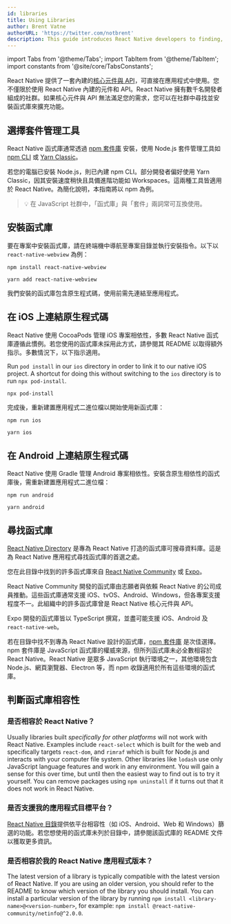 ```yaml
---
id: libraries
title: Using Libraries
author: Brent Vatne
authorURL: 'https://twitter.com/notbrent'
description: This guide introduces React Native developers to finding, installing, and using third-party libraries in their apps.
---
```


import Tabs from '@theme/Tabs'; import TabItem from '@theme/TabItem'; import constants from '@site/core/TabsConstants';

React Native 提供了一套內建的[核心元件與 API](./components-and-apis)，可直接在應用程式中使用。您不僅限於使用 React Native 內建的元件和 API。React Native 擁有數千名開發者組成的社群。如果核心元件與 API 無法滿足您的需求，您可以在社群中尋找並安裝函式庫來擴充功能。

## 選擇套件管理工具

React Native 函式庫通常透過 [npm 套件庫](https://www.npmjs.com/) 安裝，使用 Node.js 套件管理工具如 [npm CLI](https://docs.npmjs.com/cli/npm) 或 [Yarn Classic](https://classic.yarnpkg.com/en/)。

若您的電腦已安裝 Node.js，則已內建 npm CLI。部分開發者偏好使用 Yarn Classic，因其安裝速度稍快且具備進階功能如 Workspaces。這兩種工具皆適用於 React Native。為簡化說明，本指南將以 npm 為例。

> 💡 在 JavaScript 社群中，「函式庫」與「套件」兩詞常可互換使用。

## 安裝函式庫

要在專案中安裝函式庫，請在終端機中導航至專案目錄並執行安裝指令。以下以 `react-native-webview` 為例：

<Tabs groupId="package-manager" queryString defaultValue={constants.defaultPackageManager} values={constants.packageManagers}>
<TabItem value="npm">

```shell
npm install react-native-webview
```

</TabItem>
<TabItem value="yarn">

```shell
yarn add react-native-webview
```

</TabItem>
</Tabs>

我們安裝的函式庫包含原生程式碼，使用前需先連結至應用程式。

## 在 iOS 上連結原生程式碼

React Native 使用 CocoaPods 管理 iOS 專案相依性，多數 React Native 函式庫遵循此慣例。若您使用的函式庫未採用此方式，請參閱其 README 以取得額外指示。多數情況下，以下指示適用。

Run `pod install` in our `ios` directory in order to link it to our native iOS project. A shortcut for doing this without switching to the `ios` directory is to run `npx pod-install`.

```bash
npx pod-install
```

完成後，重新建置應用程式二進位檔以開始使用新函式庫：

<Tabs groupId="package-manager" queryString defaultValue={constants.defaultPackageManager} values={constants.packageManagers}>
<TabItem value="npm">

```shell
npm run ios
```

</TabItem>
<TabItem value="yarn">

```shell
yarn ios
```

</TabItem>
</Tabs>

## 在 Android 上連結原生程式碼

React Native 使用 Gradle 管理 Android 專案相依性。安裝含原生相依性的函式庫後，需重新建置應用程式二進位檔：

<Tabs groupId="package-manager" queryString defaultValue={constants.defaultPackageManager} values={constants.packageManagers}>
<TabItem value="npm">

```shell
npm run android
```

</TabItem>
<TabItem value="yarn">

```shell
yarn android
```

</TabItem>
</Tabs>

## 尋找函式庫

[React Native Directory](https://reactnative.directory) 是專為 React Native 打造的函式庫可搜尋資料庫。這是為 React Native 應用程式尋找函式庫的首選之處。

您在此目錄中找到的許多函式庫來自 [React Native Community](https://github.com/react-native-community/) 或 [Expo](https://docs.expo.dev/versions/latest/)。

React Native Community 開發的函式庫由志願者與依賴 React Native 的公司成員推動。這些函式庫通常支援 iOS、tvOS、Android、Windows，但各專案支援程度不一。此組織中的許多函式庫曾是 React Native 核心元件與 API。

Expo 開發的函式庫皆以 TypeScript 撰寫，並盡可能支援 iOS、Android 及 `react-native-web`。

若在目錄中找不到專為 React Native 設計的函式庫，[npm 套件庫](https://www.npmjs.com/) 是次佳選擇。npm 套件庫是 JavaScript 函式庫的權威來源，但所列函式庫未必全數相容於 React Native。React Native 是眾多 JavaScript 執行環境之一，其他環境包含 Node.js、網頁瀏覽器、Electron 等，而 npm 收錄適用於所有這些環境的函式庫。

## 判斷函式庫相容性

### 是否相容於 React Native？

Usually libraries built _specifically for other platforms_ will not work with React Native. Examples include `react-select` which is built for the web and specifically targets `react-dom`, and `rimraf` which is built for Node.js and interacts with your computer file system. Other libraries like `lodash` use only JavaScript language features and work in any environment. You will gain a sense for this over time, but until then the easiest way to find out is to try it yourself. You can remove packages using `npm uninstall` if it turns out that it does not work in React Native.

### 是否支援我的應用程式目標平台？

[React Native 目錄](https://reactnative.directory)提供依平台相容性（如 iOS、Android、Web 和 Windows）篩選的功能。若您想使用的函式庫未列於目錄中，請參閱該函式庫的 README 文件以獲取更多資訊。

### 是否相容於我的 React Native 應用程式版本？

The latest version of a library is typically compatible with the latest version of React Native. If you are using an older version, you should refer to the README to know which version of the library you should install. You can install a particular version of the library by running `npm install <library-name>@<version-number>`, for example: `npm install @react-native-community/netinfo@^2.0.0`.